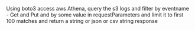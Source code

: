 Using boto3 access aws Athena, query the s3 logs and filter by eventname - Get and Put and by some value in
requestParameters and limit it to first 100 matches and return a string or json or csv string response